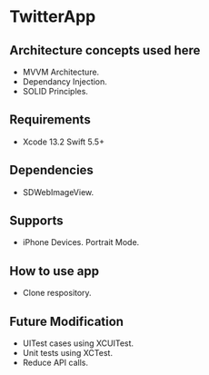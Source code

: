 # TwitterApp

## Architecture concepts used here

- MVVM Architecture.
- Dependancy Injection.
- SOLID Principles.

## Requirements

- Xcode 13.2 Swift 5.5+

## Dependencies

- SDWebImageView.

## Supports

- iPhone Devices. Portrait Mode.

## How to use app

- Clone respository.

## Future Modification

- UITest cases using XCUITest.
- Unit tests using XCTest.
- Reduce API calls.

